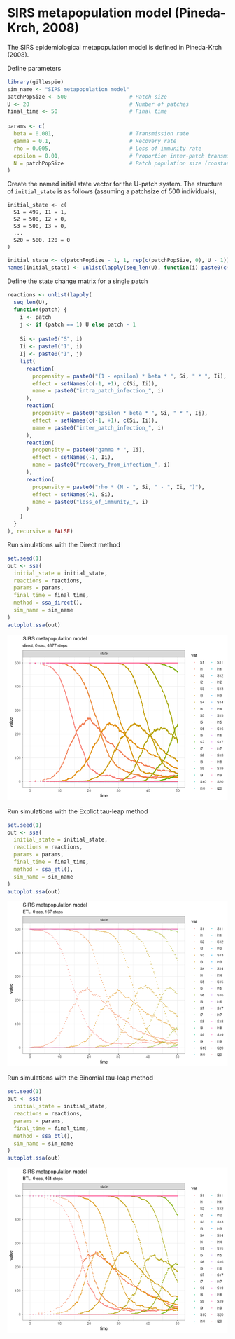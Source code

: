 SIRS metapopulation model (Pineda-Krch, 2008)
================

<!-- github markdown built using 
rmarkdown::render("vignettes/epi_chain.Rmd", output_format = "github_document")
-->

The SIRS epidemiological metapopulation model is defined in Pineda-Krch
(2008).

Define parameters

``` r
library(gillespie)
sim_name <- "SIRS metapopulation model"
patchPopSize <- 500                    # Patch size
U <- 20                                # Number of patches
final_time <- 50                       # Final time

params <- c(
  beta = 0.001,                        # Transmission rate
  gamma = 0.1,                         # Recovery rate
  rho = 0.005,                         # Loss of immunity rate
  epsilon = 0.01,                      # Proportion inter-patch transmissions
  N = patchPopSize                     # Patch population size (constant)
) 
```

Create the named initial state vector for the U-patch system. The
structure of `initial_state` is as follows (assuming a patchsize of 500
individuals),

    initial_state <- c(
      S1 = 499, I1 = 1, 
      S2 = 500, I2 = 0,
      S3 = 500, I3 = 0, 
      ... 
      S20 = 500, I20 = 0
    )

``` r
initial_state <- c(patchPopSize - 1, 1, rep(c(patchPopSize, 0), U - 1))
names(initial_state) <- unlist(lapply(seq_len(U), function(i) paste0(c("S", "I"), i)))
```

Define the state change matrix for a single patch

``` r
reactions <- unlist(lapply(
  seq_len(U),
  function(patch) {
    i <- patch
    j <- if (patch == 1) U else patch - 1
    
    Si <- paste0("S", i)
    Ii <- paste0("I", i)
    Ij <- paste0("I", j)
    list(
      reaction(
        propensity = paste0("(1 - epsilon) * beta * ", Si, " * ", Ii), 
        effect = setNames(c(-1, +1), c(Si, Ii)),
        name = paste0("intra_patch_infection_", i)
      ),
      reaction(
        propensity = paste0("epsilon * beta * ", Si, " * ", Ij),
        effect = setNames(c(-1, +1), c(Si, Ii)),
        name = paste0("inter_patch_infection_", i)
      ), 
      reaction(
        propensity = paste0("gamma * ", Ii),
        effect = setNames(-1, Ii),
        name = paste0("recovery_from_infection_", i)
      ),
      reaction(
        propensity = paste0("rho * (N - ", Si, " - ", Ii, ")"),
        effect = setNames(+1, Si),
        name = paste0("loss_of_immunity_", i)
      )
    )
  }
), recursive = FALSE)
```

Run simulations with the Direct method

``` r
set.seed(1)
out <- ssa(
  initial_state = initial_state,
  reactions = reactions,
  params = params,
  final_time = final_time,
  method = ssa_direct(),
  sim_name = sim_name
) 
autoplot.ssa(out)
```

![](epi_chain_files/figure-gfm/direct-1.png)<!-- -->

Run simulations with the Explict tau-leap method

``` r
set.seed(1)
out <- ssa(
  initial_state = initial_state,
  reactions = reactions,
  params = params,
  final_time = final_time,
  method = ssa_etl(),
  sim_name = sim_name
) 
autoplot.ssa(out)
```

![](epi_chain_files/figure-gfm/etl-1.png)<!-- -->

Run simulations with the Binomial tau-leap method

``` r
set.seed(1)
out <- ssa(
  initial_state = initial_state,
  reactions = reactions,
  params = params,
  final_time = final_time,
  method = ssa_btl(),
  sim_name = sim_name
) 
autoplot.ssa(out)
```

![](epi_chain_files/figure-gfm/btl-1.png)<!-- -->
